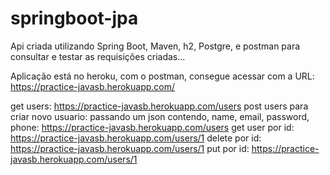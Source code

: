 # springboot-jpa
Api criada utilizando Spring Boot, Maven, h2, Postgre, e postman para consultar e testar as requisições criadas...

Aplicação está no heroku, com o postman, consegue acessar com a URL:
https://practice-javasb.herokuapp.com/

get users: https://practice-javasb.herokuapp.com/users
post users para criar novo usuario: passando um json contendo, name, email, password, phone: https://practice-javasb.herokuapp.com/users 
get user por id: https://practice-javasb.herokuapp.com/users/1
delete por id:  https://practice-javasb.herokuapp.com/users/1
put por id:  https://practice-javasb.herokuapp.com/users/1

